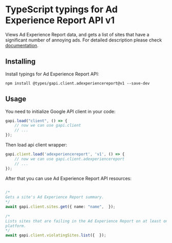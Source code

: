 # TypeScript typings for Ad Experience Report API v1
Views Ad Experience Report data, and gets a list of sites that have a significant number of annoying ads.
For detailed description please check [documentation](https://developers.google.com/ad-experience-report/).

## Installing

Install typings for Ad Experience Report API:
```
npm install @types/gapi.client.adexperiencereport@v1 --save-dev
```

## Usage

You need to initialize Google API client in your code:
```typescript
gapi.load("client", () => { 
    // now we can use gapi.client
    // ... 
});
```

Then load api client wrapper:
```typescript
gapi.client.load('adexperiencereport', 'v1', () => {
    // now we can use gapi.client.adexperiencereport
    // ... 
});
```



After that you can use Ad Experience Report API resources:

```typescript 
    
/* 
Gets a site's Ad Experience Report summary.  
*/
await gapi.client.sites.get({ name: "name",  }); 
    
/* 
Lists sites that are failing in the Ad Experience Report on at least one
platform.  
*/
await gapi.client.violatingSites.list({  });
```
